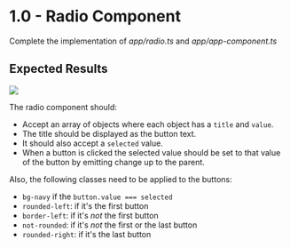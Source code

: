 # 1.0 - Radio Component

Complete the implementation of _*app/radio.ts*_ and _*app/app-component.ts*_

## Expected Results

![](/exercises/components/1.0-Radio/radio.gif)

The radio component should:

- Accept an array of objects where each object has a `title` and `value`.
- The title should be displayed as the button text.
- It should also accept a `selected` value.
- When a button is clicked the selected value should be set to that value of the button by emitting change up to the parent.

Also, the following classes need to be applied to the buttons:

- `bg-navy` if the `button.value === selected`
- `rounded-left`: if it's the first button
- `border-left`: if it's *not* the first button
- `not-rounded`: if it's *not* the first or the last button
- `rounded-right`: if it's the last button


